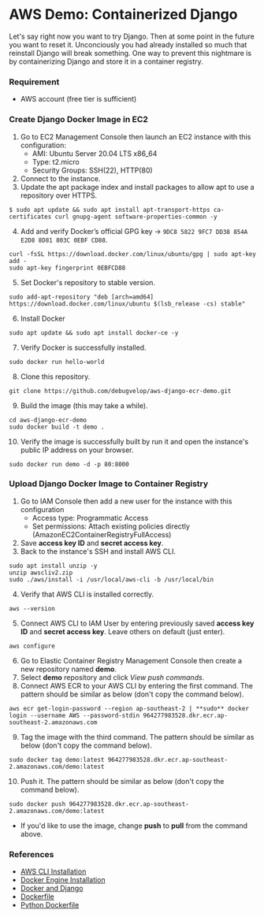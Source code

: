 # AWS Demo: Containerized Django
Let's say right now you want to try Django. Then at some point in the future you want to reset it. Unconciously you had already installed so much that reinstall Django will break something. One way to prevent this nightmare is by containerizing Django and store it in a container registry.

### Requirement
* AWS account (free tier is sufficient)

### Create Django Docker Image in EC2
1. Go to EC2 Management Console then launch an EC2 instance with this configuration:
    * AMI: Ubuntu Server 20.04 LTS x86_64
    * Type: t2.micro
    * Security Groups: SSH(22), HTTP(80)
2. Connect to the instance.
3. Update the apt package index and install packages to allow apt to use a repository over HTTPS.
```
$ sudo apt update && sudo apt install apt-transport-https ca-certificates curl gnupg-agent software-properties-common -y
```
4. Add and verify Docker’s official GPG key -> `9DC8 5822 9FC7 DD38 854A  E2D8 8D81 803C 0EBF CD88`.
```
curl -fsSL https://download.docker.com/linux/ubuntu/gpg | sudo apt-key add -
sudo apt-key fingerprint 0EBFCD88
```
5. Set Docker's repository to stable version.
```
sudo add-apt-repository "deb [arch=amd64] https://download.docker.com/linux/ubuntu $(lsb_release -cs) stable"
```
6. Install Docker
```
sudo apt update && sudo apt install docker-ce -y
```
7. Verify Docker is successfully installed.
```
sudo docker run hello-world
```
8. Clone this repository.
```
git clone https://github.com/debugvelop/aws-django-ecr-demo.git
```
9. Build the image (this may take a while).
```
cd aws-django-ecr-demo
sudo docker build -t demo .
```
10. Verify the image is successfully built by run it and open the instance's public IP address on your browser.
```
sudo docker run demo -d -p 80:8000
```

### Upload Django Docker Image to Container Registry
1. Go to IAM Console then add a new user for the instance with this configuration
    * Access type: Programmatic Access
    * Set permissions: Attach existing policies directly (AmazonEC2ContainerRegistryFullAccess)
2. Save **access key ID** and **secret access key**.
3. Back to the instance's SSH and install AWS CLI.
```
sudo apt install unzip -y
unzip awscliv2.zip
sudo ./aws/install -i /usr/local/aws-cli -b /usr/local/bin
```
4. Verify that AWS CLI is installed correctly.
```
aws --version
```
5. Connect AWS CLI to IAM User by entering previously saved **access key ID** and **secret access key**. Leave others on default (just enter).
```
aws configure
```
6. Go to Elastic Container Registry Management Console then create a new repository named **demo**.
7. Select **demo** repository and click *View push commands*.
8. Connect AWS ECR to your AWS CLI by entering the first command. The pattern should be similar as below (don't copy the command below).
```
aws ecr get-login-password --region ap-southeast-2 | **sudo** docker login --username AWS --password-stdin 964277983528.dkr.ecr.ap-southeast-2.amazonaws.com
```
9. Tag the image with the third command. The pattern should be similar as below (don't copy the command below).
```
sudo docker tag demo:latest 964277983528.dkr.ecr.ap-southeast-2.amazonaws.com/demo:latest
```
10. Push it. The pattern should be similar as below (don't copy the command below).
```
sudo docker push 964277983528.dkr.ecr.ap-southeast-2.amazonaws.com/demo:latest
```
* If you'd like to use the image, change **push** to **pull** from the command above.

### References
* [AWS CLI Installation](https://docs.aws.amazon.com/cli/latest/userguide/install-cliv2-linux.html#cliv2-linux-install)
* [Docker Engine Installation](https://docs.docker.com/engine/install/ubuntu/)
* [Docker and Django](https://docs.docker.com/compose/django/)
* [Dockerfile](https://docs.docker.com/engine/reference/builder/)
* [Python Dockerfile](https://github.com/docker-library/python/blob/6a981ebc3ba38d0668db58813f309e58763438e1/3.8/buster/slim/Dockerfile)
